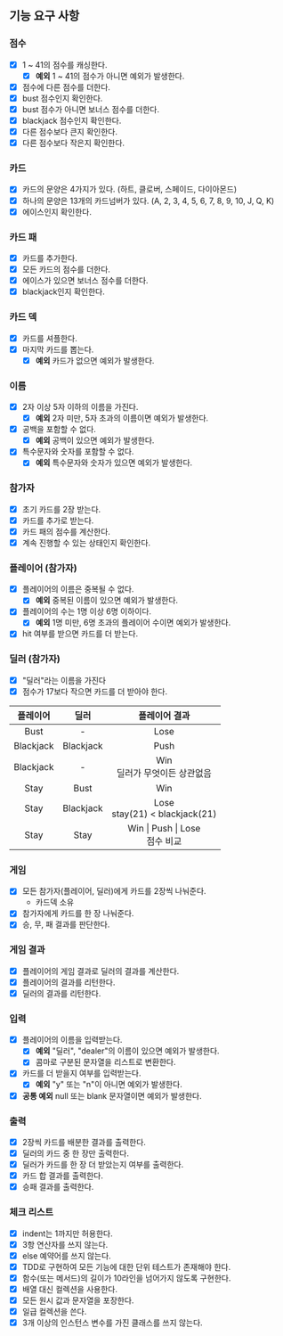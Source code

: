 ## 기능 요구 사항

### 점수

- [x] 1 ~ 41의 점수를 캐싱한다.
    - [x] **예외** 1 ~ 41의 점수가 아니면 예외가 발생한다.
- [x] 점수에 다른 점수를 더한다.
- [x] bust 점수인지 확인한다.
- [x] bust 점수가 아니면 보너스 점수를 더한다.
- [x] blackjack 점수인지 확인한다.
- [x] 다른 점수보다 큰지 확인한다.
- [x] 다른 점수보다 작은지 확인한다.

### 카드

- [x] 카드의 문양은 4가지가 있다. (하트, 클로버, 스페이드, 다이아몬드)
- [x] 하나의 문양은 13개의 카드넘버가 있다. (A, 2, 3, 4, 5, 6, 7, 8, 9, 10, J, Q, K)
- [x] 에이스인지 확인한다.

### 카드 패

- [x] 카드를 추가한다.
- [x] 모든 카드의 점수를 더한다.
- [x] 에이스가 있으면 보너스 점수를 더한다.
- [x] blackjack인지 확인한다.

### 카드 덱

- [x] 카드를 셔플한다.
- [x] 마지막 카드를 뽑는다.
    - [x] **예외** 카드가 없으면 예외가 발생한다.

### 이름

- [x] 2자 이상 5자 이하의 이름을 가진다.
    - [x] **예외** 2자 미만, 5자 초과의 이름이면 예외가 발생한다.
- [x] 공백을 포함할 수 없다.
    - [x] **예외** 공백이 있으면 예외가 발생한다.
- [x] 특수문자와 숫자를 포함할 수 없다.
    - [x] **예외** 특수문자와 숫자가 있으면 예외가 발생한다.

### 참가자

- [x] 초기 카드를 2장 받는다.
- [x] 카드를 추가로 받는다.
- [x] 카드 패의 점수를 계산한다.
- [x] 계속 진행할 수 있는 상태인지 확인한다.

### 플레이어 (참가자)

- [x] 플레이어의 이름은 중복될 수 없다.
    - [x] **예외** 중복된 이름이 있으면 예외가 발생한다.
- [x] 플레이어의 수는 1명 이상 6명 이하이다.
    - [x] **예외** 1명 미만, 6명 초과의 플레이어 수이면 예외가 발생한다.
- [x] hit 여부를 받으면 카드를 더 받는다.

### 딜러 (참가자)

- [x] "딜러"라는 이름을 가진다
- [x] 점수가 17보다 작으면 카드를 더 받아야 한다.

|   플레이어    |    딜러     |             플레이어 결과              |
|:---------:|:---------:|:--------------------------------:|
|   Bust    |     -     |               Lose               |
| Blackjack | Blackjack |               Push               |
| Blackjack |     -     |       Win<br>딜러가 무엇이든 상관없음       |
|   Stay    |   Bust    |               Win                |
|   Stay    | Blackjack | Lose<br>stay(21) < blackjack(21) |
|   Stay    |   Stay    |   Win \| Push \| Lose<br>점수 비교   |

### 게임

- [x] 모든 참가자(플레이어, 딜러)에게 카드를 2장씩 나눠준다.
    - 카드덱 소유
- [x] 참가자에게 카드를 한 장 나눠준다.
- [x] 승, 무, 패 결과를 판단한다.

### 게임 결과

- [x] 플레이어의 게임 결과로 딜러의 결과를 계산한다.
- [x] 플레이어의 결과를 리턴한다.
- [x] 딜러의 결과를 리턴한다.

### 입력

- [x] 플레이어의 이름을 입력받는다.
    - [x] **예외** "딜러", "dealer"의 이름이 있으면 예외가 발생한다.
    - [x] 콤마로 구분된 문자열을 리스트로 변환한다.
- [x] 카드를 더 받을지 여부를 입력받는다.
    - [x] **예외** "y" 또는 "n"이 아니면 예외가 발생한다.
- [x] **공통 예외** null 또는 blank 문자열이면 예외가 발생한다.

### 출력

- [x] 2장씩 카드를 배분한 결과를 출력한다.
- [x] 딜러의 카드 중 한 장만 출력한다.
- [x] 딜러가 카드를 한 장 더 받았는지 여부를 출력한다.
- [x] 카드 합 결과를 출력한다.
- [x] 승패 결과를 출력한다.

### 체크 리스트

- [x] indent는 1까지만 허용한다.
- [x] 3항 연산자를 쓰지 않는다.
- [x] else 예약어를 쓰지 않는다.
- [x] TDD로 구현하여 모든 기능에 대한 단위 테스트가 존재해야 한다.
- [x] 함수(또는 메서드)의 길이가 10라인을 넘어가지 않도록 구현한다.
- [x] 배열 대신 컬렉션을 사용한다.
- [x] 모든 원시 값과 문자열을 포장한다.
- [x] 일급 컬렉션을 쓴다.
- [x] 3개 이상의 인스턴스 변수를 가진 클래스를 쓰지 않는다.

